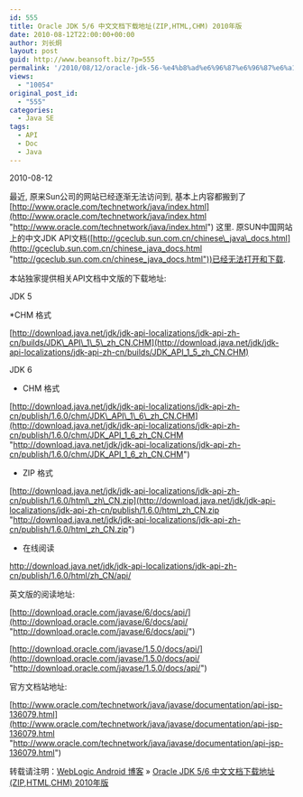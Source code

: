```yaml
---
id: 555
title: Oracle JDK 5/6 中文文档下载地址(ZIP,HTML,CHM) 2010年版
date: 2010-08-12T22:00:00+00:00
author: 刘长炯
layout: post
guid: http://www.beansoft.biz/?p=555
permalink: '/2010/08/12/oracle-jdk-56-%e4%b8%ad%e6%96%87%e6%96%87%e6%a1%a3%e4%b8%8b%e8%bd%bd%e5%9c%b0%e5%9d%80ziphtmlchm-2010%e5%b9%b4%e7%89%88/'
views:
  - "10054"
original_post_id:
  - "555"
categories:
  - Java SE
tags:
  - API
  - Doc
  - Java
---
```

2010-08-12

最近, 原来Sun公司的网站已经逐渐无法访问到, 基本上内容都搬到了[http://www.oracle.com/technetwork/java/index.html](http://www.oracle.com/technetwork/java/index.html "http://www.oracle.com/technetwork/java/index.html") 这里. 原SUN中国网站上的中文JDK API文档([http://gceclub.sun.com.cn/chinese\_java\_docs.html](http://gceclub.sun.com.cn/chinese_java_docs.html "http://gceclub.sun.com.cn/chinese_java_docs.html"))已经无法打开和下载.

本站独家提供相关API文档中文版的下载地址:

JDK 5

*CHM 格式

[http://download.java.net/jdk/jdk-api-localizations/jdk-api-zh-cn/builds/JDK\_API\_1\_5\_zh_CN.CHM](http://download.java.net/jdk/jdk-api-localizations/jdk-api-zh-cn/builds/JDK_API_1_5_zh_CN.CHM)

JDK 6

* CHM 格式

[http://download.java.net/jdk/jdk-api-localizations/jdk-api-zh-cn/publish/1.6.0/chm/JDK\_API\_1\_6\_zh_CN.CHM](http://download.java.net/jdk/jdk-api-localizations/jdk-api-zh-cn/publish/1.6.0/chm/JDK_API_1_6_zh_CN.CHM "http://download.java.net/jdk/jdk-api-localizations/jdk-api-zh-cn/publish/1.6.0/chm/JDK_API_1_6_zh_CN.CHM")

* ZIP 格式

[http://download.java.net/jdk/jdk-api-localizations/jdk-api-zh-cn/publish/1.6.0/html\_zh\_CN.zip](http://download.java.net/jdk/jdk-api-localizations/jdk-api-zh-cn/publish/1.6.0/html_zh_CN.zip "http://download.java.net/jdk/jdk-api-localizations/jdk-api-zh-cn/publish/1.6.0/html_zh_CN.zip")

* 在线阅读

<http://download.java.net/jdk/jdk-api-localizations/jdk-api-zh-cn/publish/1.6.0/html/zh_CN/api/>

英文版的阅读地址:

[http://download.oracle.com/javase/6/docs/api/](http://download.oracle.com/javase/6/docs/api/ "http://download.oracle.com/javase/6/docs/api/")

[http://download.oracle.com/javase/1.5.0/docs/api/](http://download.oracle.com/javase/1.5.0/docs/api/ "http://download.oracle.com/javase/1.5.0/docs/api/")

官方文档站地址:

[http://www.oracle.com/technetwork/java/javase/documentation/api-jsp-136079.html](http://www.oracle.com/technetwork/java/javase/documentation/api-jsp-136079.html "http://www.oracle.com/technetwork/java/javase/documentation/api-jsp-136079.html")

转载请注明：[WebLogic Android 博客](http://www.beansoft.biz) &raquo; [Oracle JDK 5/6 中文文档下载地址(ZIP,HTML,CHM) 2010年版](http://www.beansoft.biz/2010/08/12/oracle-jdk-56-%e4%b8%ad%e6%96%87%e6%96%87%e6%a1%a3%e4%b8%8b%e8%bd%bd%e5%9c%b0%e5%9d%80ziphtmlchm-2010%e5%b9%b4%e7%89%88/)